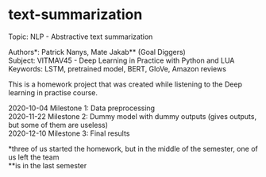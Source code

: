 # text-summarization

Topic: NLP - Abstractive text summarization

Authors*: Patrick Nanys, Mate Jakab** (Goal Diggers)  <br />
Subject: VITMAV45 - Deep Learning in Practice with Python and LUA <br />
Keywords: LSTM, pretrained model, BERT, GloVe, Amazon reviews

This is a homework project that was created while listening to the Deep learning in practise course.


2020-10-04 Milestone 1: Data preprocessing <br />
2020-11-22 Milestone 2: Dummy model with dummy outputs (gives outputs, but some of them are useless) <br />
2020-12-10 Milestone 3: Final results <br />

*three of us started the homework, but in the middle of the semester, one of us left the team <br />
**is in the last semester
